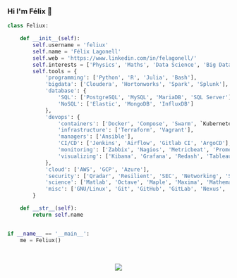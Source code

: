 ### Hi I'm Félix 👋

```python
class Feliux:

    def __init__(self):
        self.username = 'feliux'
        self.name = 'Félix Lagonell'
        self.web = 'https://www.linkedin.com/in/felagonell/'
        self.interests = ['Physics', 'Maths', 'Data Science', 'Big Data', 'Finances', 'Cybersecurity']
        self.tools = {
            'programming': ['Python', 'R', 'Julia', 'Bash'],
            'bigdata': ['Cloudera', 'Hortonworks', 'Spark', 'Splunk'],
            'database': {
                'SQL': ['PostgreSQL', 'MySQL', 'MariaDB', 'SQL Server'],
                'NoSQL': ['Elastic', 'MongoDB', 'InfluxDB']
            },
            'devops': {
                'containers': ['Docker', 'Compose', 'Swarm', `Kubernetes`],
                'infrastructure': ['Terraform', 'Vagrant'],
                'managers': ['Ansible'],
                'CI/CD': ['Jenkins', 'Airflow', 'Gitlab CI', 'ArgoCD'],
                'monitoring': ['Zabbix', 'Nagios', 'Metricbeat', 'Prometheus'],
                'visualizing': ['Kibana', 'Grafana', 'Redash', 'Tableau', 'Superset']
            },
            'cloud': ['AWS', 'GCP', 'Azure'],
            'security': ['Qradar', 'Resilient', 'SEC', 'Networking', 'Scripting', 'SonarQube', 'Nessus'],
            'science': ['Matlab', 'Octave', 'Maple', 'Maxima', 'Mathematica', 'Cadabra'],
            'misc': ['GNU/Linux', 'Git', 'GitHub', 'GitLab', 'Nexus', 'Jira', 'Confluence', 'Scrum', 'Kanban', 'LaTex']
        }

    def __str__(self):
        return self.name


if __name__ == '__main__':
    me = Feliux()
    
```
<!--
#### Some stats about me (Public Only)
<p align="center" >
   <img alt="Raghav's github stats" src="https://github-readme-stats.vercel.app/api?username=feliux&show_icons=true" >
</p>
ypyp
-->

<p align="center"><br/>
   <a href="https://www.linkedin.com/in/felagonell/">
    <img src="https://img.shields.io/badge/linkedin-felagonell-blue">
  </a>
</p>
